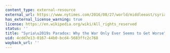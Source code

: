 ```yaml
---
content_type: external-resource
external_url: https://www.nytimes.com/2016/08/27/world/middleeast/syria-civil-war-why-get-worse.html
has_external_license_warning: true
license: https://en.wikipedia.org/wiki/All_rights_reserved
status: ''
title: "Syria\u2019s Paradox: Why the War Only Ever Seems to Get Worse"
uid: 4cdd7e13-0167-44b0-bcd4-5683ffc2c768
wayback_url: ''
---
```

